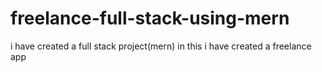 # freelance-full-stack-using-mern
i have created a full stack project(mern)  in this i have created a freelance app

